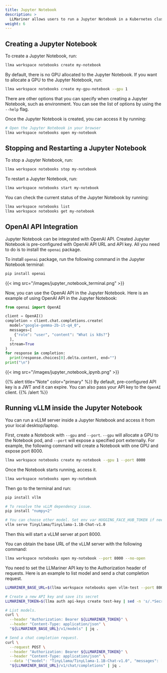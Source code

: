 ```yaml
---
title: Jupyter Notebook
description: >
  LLMariner allows users to run a Jupyter Notebook in a Kubernetes cluster. This functionality is useful when users want to run ad-hoc Python scripts that require GPU.
weight: 6
---
```


## Creating a Jupyter Notebook

To create a Jupyter Notebook, run:

``` bash
llma workspace notebooks create my-notebook
```

By default, there is no GPU allocated to the Jupyter Notebook. If you want to allocate a GPU to the Jupyter Notebook, run:

``` bash
llma workspace notebooks create my-gpu-notebook --gpu 1
```

There are other options that you can specify when creating a Jupyter Notebook, such as environment. You can see the list of options by using the `--help` flag.

Once the Jupyter Notebook is created, you can access it by running:

``` bash
# Open the Jupyter Notebook in your browser
llma workspace notebooks open my-notebook
```

## Stopping and Restarting a Jupyter Notebook

To stop a Jupyter Notebook, run:

``` bash
llma workspace notebooks stop my-notebook
```

To restart a Jupyter Notebook, run:

``` bash
llma workspace notebooks start my-notebook
```

You can check the current status of the Jupyter Notebook by running:

``` bash
llma workspace notebooks list
llma workspace notebooks get my-notebook
```

## OpenAI API Integration

Jupyter Notebook can be integrated with OpenAI API. Created Jupyter Notebook is pre-configured with OpenAI API URL and API key. All you need to do is to install the `openai` package.

To install `openai` package, run the following command in the Jupyter Notebook terminal:

``` bash
pip install openai
```

{{< img src="/images/jupyter_notebook_terminal.png" >}}

Now, you can use the OpenAI API in the Jupyter Notebook. Here is an example of using OpenAI API in the Jupyter Notebook:

``` python
from openai import OpenAI

client = OpenAI()
completion = client.chat.completions.create(
  model="google-gemma-2b-it-q4_0",
  messages=[
    {"role": "user", "content": "What is k8s?"}
  ],
  stream=True
)
for response in completion:
  print(response.choices[0].delta.content, end="")
print("\n")
```

{{< img src="/images/jupyter_notebook_ipynb.png" >}}

{{% alert title="Note" color="primary" %}}
By default, pre-configured API key is a JWT and it can expire. You can also pass your API key to the `OpenAI` client.
{{% /alert %}}

## Running vLLM inside the Jupyter Notebook

You can run a vLLM server inside a Jupyter Notebook and access it from your local desktop/laptop.

First, create a Notebook with `--gpu` and `--port`. `--gpu` will allocate a GPU to the Notebook pod, and `--port` will expose a specified port externally. For example, the following command will create a Notebook with one GPU and expose port 8000.

``` bash
llma workspace notebooks create my-notebook --gpu 1 --port 8000
```

Once the Notebook starts running, access it.

``` bash
llma workspace notebooks open my-notebook
```

Then go to the terminal and run:

```bash
pip install vllm

# To resolve the vLLM dependency issue.
pip install "numpy<2"

# You can choose other model. Set env var HUGGING_FACE_HUB_TOKEN if needed.
vllm serve TinyLlama/TinyLlama-1.1B-Chat-v1.0
```

Then this will start a vLLM server at port 8000.

You can obtain the base URL of the vLLM server with the following command:

```bash
llma workspace notebooks open my-notebook --port 8000 --no-open
```

You need to set the LLMariner API key to the Authorization header of requests. Here is an example
to list model and send a chat completion request.

```bash
LLMARINER_BASE_URL=$(llma workspace notebooks open vllm-test --port 8000 --no-open | grep http)

# Create a new API key and save its secret
LLMARINER_TOKEN=$(llma auth api-keys create test-key | sed -n 's/.*Secret: \(.*\)/\1/p')

# List models.
curl \
  --header "Authorization: Bearer ${LLMARINER_TOKEN}" \
  --header "Content-Type: application/json" \
  "${LLMARINER_BASE_URL}/v1/models" | jq .

# Send a chat completion request.
curl \
  --request POST \
  --header "Authorization: Bearer ${LLMARINER_TOKEN}" \
  --header "Content-Type: application/json" \
  --data '{"model": "TinyLlama/TinyLlama-1.1B-Chat-v1.0", "messages": [{"role": "user", "content": "What is k8s?"}]}' \
  "${LLMARINER_BASE_URL}/v1/chat/completions" | jq .
```
